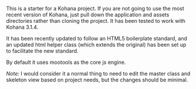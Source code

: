 This is a starter for a Kohana project. If you are not going to use the most recent 
version of Kohana, just pull down the application and assets directories rather 
than cloning the project. It has been tested to work with Kohana 3.1.4.

It has been recently updated to follow an HTML5 boilerplate standard, and an updated 
html helper class (which extends the original)  has been set up to facilitate the 
new standard.

By default it uses mootools as the core js engine.

*Note:* I would consider it a normal thing to need to edit the master class and 
skeleton view based on project needs, but the changes should be minimal.
